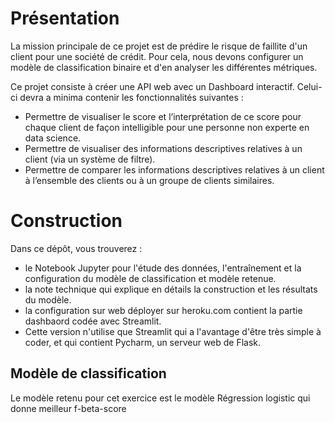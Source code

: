 
#  Présentation
La mission principale de ce projet est de prédire le risque de faillite d'un client pour une société de crédit. Pour cela, nous devons configurer un modèle de classification binaire et d'en analyser les différentes métriques.

Ce projet consiste à créer une API web avec un Dashboard interactif. Celui-ci devra a minima contenir les fonctionnalités suivantes :

-   Permettre de visualiser le score et l’interprétation de ce score pour chaque client de façon intelligible pour une personne non experte en data science.
-   Permettre de visualiser des informations descriptives relatives à un client (via un système de filtre).
-   Permettre de comparer les informations descriptives relatives à un client à l’ensemble des clients ou à un groupe de clients similaires.

#  Construction

Dans ce dépôt, vous trouverez :

-    le Notebook Jupyter pour l'étude des données, l'entraînement et la configuration du modèle de classification et modèle retenue.
-    la note technique qui explique en détails la construction et les résultats du modèle.
-    la configuration sur web déployer sur heroku.com contient la partie dashbaord codée avec Streamlit.
-    Cette version n'utilise que Streamlit qui a l'avantage d'être très simple à coder, et qui contient Pycharm, un serveur web de Flask.

## Modèle de classification
Le modèle retenu pour cet exercice est le modèle Régression logistic 
qui donne meilleur f-beta-score

